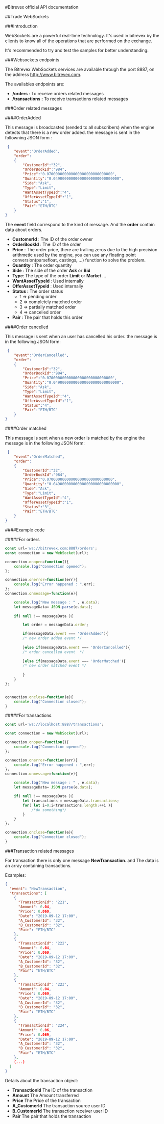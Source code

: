 #Bitrevex official API documentation

##Trade WebSockets

###Introduction

WebSockets are a powerful real-time technology. It's used in bitrevex by the clients to know all of the operations that are performed on the exchange.

It's recommended to try and test the samples for better understanding.

###Websockets endpoints

The Bitrevex WebSockets services are available through the port 8887, on the address http://www.bitrevex.com. 

The availables endpoints are:
 
<ul>
<li><b>/orders</b> : To receive orders related messages </li>
<li><b>/transactions</b> : To receive transactions related messages</li>
</ul>

###Order related messages


####OrderAdded

This message is broadcasted (sended to all subscribers) when the engine detects that there is a new order added. the message is sent in the followning JSON form : 

```json
 {
 	"event":"OrderAdded",
	"order":
	{
		"CustomerId":"32",
		"OrderBookId":"984",
		"Price":"0.070000000000000000000000000000",
		"Quantity":"0.049000000000000000000000000000",
		"Side":"Ask",
		"Type":"Limit",
		"WantAssetTypeId":"4",
		"OfferAssetTypeId":"1",
		"Status":"1",
		"Pair":"ETH/BTC"
	}
}
```

The **event** field correspond to the kind of message. And the **order** contain data about orders.

<ul>
<li><b>CustomerId</b> : The ID of the order owner</li>
<li><b>OrderBookId</b> : The ID of the order</li>
<li><b>Price</b> : The order price, there are trailing zeros due to the high precision arithmetic used by the engine, you can use any floating point conversion(parsefloat, castings, ...) function to solve the problem. </li>
<li><b>Quantity</b> : The order quantity</li>
<li><b>Side</b> : The side of the order <b>Ask</b> or <b>Bid</b>
 </li>
 <li><b>Type</b>: The type of the order <b>Limit</b> or <b>Market</b> ... </li>
 <li><b>WantAssetTypeId</b> : Used internally</li>
 <li><b>OfferAssetTypeId</b> : Used internally</li>
 <li><b>Status</b> : The order status
 <ul>
 <li>1 => pending order</li>
 <li>2 => completely matched order</li>
 <li>3 => partially matched order</li>
 <li>4 => cancelled order</li>
 </ul>
 </li>
 <li><b>Pair</b> : The pair that holds this order</li>
</ul>


####Order cancelled

This message is sent when an user has cancelled his order. the message is in the following JSON form:

```json
 {
 	"event":"OrderCancelled",
	"order":
	{
		"CustomerId":"32",
		"OrderBookId":"984",
		"Price":"0.070000000000000000000000000000",
		"Quantity":"0.049000000000000000000000000000",
		"Side":"Ask",
		"Type":"Limit",
		"WantAssetTypeId":"4",
		"OfferAssetTypeId":"1",
		"Status":"4",
		"Pair":"ETH/BTC"
	}
}
```


####Order matched

This message is sent when a new order is matched by the engine the message is in the following JSON form:

```json
 {
 	"event":"OrderMatched",
	"order":
	{
		"CustomerId":"32",
		"OrderBookId":"984",
		"Price":"0.070000000000000000000000000000",
		"Quantity":"0.049000000000000000000000000000",
		"Side":"Ask",
		"Type":"Limit",
		"WantAssetTypeId":"4",
		"OfferAssetTypeId":"1",
		"Status":"3",
		"Pair":"ETH/BTC"
	}
}
```



####Example code


#####For orders  
```javascript
const url='ws://bitrevex.com:8887/orders'; 
const connection = new WebSocket(url);

connection.onopen=function(){
	console.log("Connection opened");
};

connection.onerror=function(err){
	console.log("Error happened : ",err);
};
connection.onmessage=function(e){

	console.log("New message : " , e.data);
	let messageData= JSON.parse(e.data);
	
	if( null !== messageData ){

		let order = messageData.order;

		if(messageData.event === 'OrderAdded'){ 
		/* new order added event */
			
		}else if(messageData.event === 'OrderCancelled'){ 
		/* order cancelled event  */
		
		}else if(messageData.event === 'OrderMatched'){ 
		/* new order matched event */
		
		}
	}
};


connection.onclose=function(e){
	console.log("Connection closed");
}
```
#####For transactions 
```javascript
const url='ws://localhost:8887/transactions'; 

const connection = new WebSocket(url);

connection.onopen=function(){
	console.log("Connection opened");
};

connection.onerror=function(err){
	console.log("Error happened : ",err);
};
connection.onmessage=function(e){

	console.log("New message : " , e.data);
	let messageData= JSON.parse(e.data);

	if( null !== messageData ){
		let transactions = messageData.transactions;
		for( let i=0;i<transactions.length;++i ){
			/*do something*/
		}
	}
};

connection.onclose=function(e){
	console.log("Connection closed");
}
```


###Transaction related messages

For transaction there is only one message **NewTransaction**. and The data is an array containing transactions.

Examples:
```json
{
  "event": "NewTransaction",
  "transactions": [
    {
      "TransactionId": "221",
      "Amount": 0.04,
      "Price": 0.069,
      "Date": "2019-09-12 17:00",
      "A_CustomerId": "32",
      "B_CustomerId": "32",
      "Pair": "ETH/BTC"
    },
    {
      "TransactionId": "222",
      "Amount": 0.04,
      "Price": 0.069,
      "Date": "2019-09-12 17:00",
      "A_CustomerId": "32",
      "B_CustomerId": "32",
      "Pair": "ETH/BTC"
    },
    {
      "TransactionId": "223",
      "Amount": 0.04,
      "Price": 0.069,
      "Date": "2019-09-12 17:00",
      "A_CustomerId": "32",
      "B_CustomerId": "32",
      "Pair": "ETH/BTC"
    },
    {
      "TransactionId": "224",
      "Amount": 0.06,
      "Price": 0.069,
      "Date": "2019-09-12 17:00",
      "A_CustomerId": "32",
      "B_CustomerId": "32",
      "Pair": "ETH/BTC"
    },
    (...)
  ]
}
```

Details about the transaction object:

<ul>
<li><b>TransactionId</b> The ID of the transaction</li>
<li><b>Amount</b> The Amount transferred</li>
<li><b>Price</b> The Price of the transaction</li>
<li><b>A_CustomerId</b> The transaction source user ID</li>
<li><b>B_CustomerId</b> The transaction receiver user ID</li>
<li><b>Pair</b> The pair that holds the transaction</li>
</ul>
